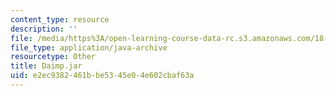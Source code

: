 ```yaml
---
content_type: resource
description: ''
file: /media/https%3A/open-learning-course-data-rc.s3.amazonaws.com/18-03sc-differential-equations-fall-2011/e2ec9382461bbe5345e04e602cbaf63a_Daimp.jar
file_type: application/java-archive
resourcetype: Other
title: Daimp.jar
uid: e2ec9382-461b-be53-45e0-4e602cbaf63a
---
```

